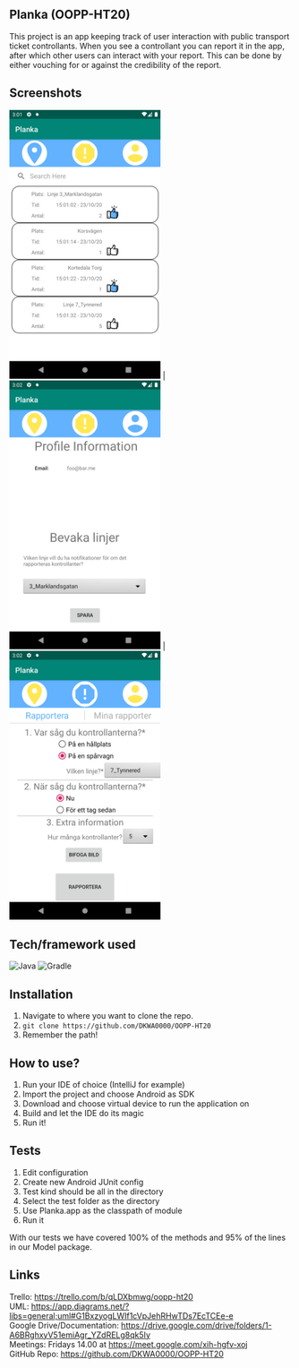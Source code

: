 ## Planka (OOPP-HT20)
This project is an app keeping track of user interaction with public transport ticket controllants. When you see a controllant you can report it in the app, 
after which other users can interact with your report. This can be done by either vouching for or against the credibility of the report.

## Screenshots
<img src="./Dokumentation/Screenshots/screenshotlocation.png" alt="Location" title="Location" width="270" height="480" /> |
<img src="./Dokumentation/Screenshots/screenshotprofile.png" alt="Profile" title="Profile" width="270" height="480" /> |
<img src="./Dokumentation/Screenshots/screenshotreport.png" alt="Report" title="Report" width="270" height="480" />

## Tech/framework used
<img src="https://i.pinimg.com/originals/f1/ea/a7/f1eaa7278f64e27128e062a3de918265.png" alt="Java"
	title="Java" width="100" height="100" />
  <img src="https://dwglogo.com/wp-content/uploads/2017/12/Gradle_logo_02.png" alt="Gradle"
	title="Gradle" width="150" height="100" />

## Installation
1. Navigate to where you want to clone the repo.
2. `git clone https://github.com/DKWA0000/OOPP-HT20 `
3. Remember the path!

## How to use?
1. Run your IDE of choice (IntelliJ for example)
2. Import the project and choose Android as SDK
3. Download and choose virtual device to run the application on
4. Build and let the IDE do its magic
5. Run it!

## Tests
1. Edit configuration
2. Create new Android JUnit config
3. Test kind should be all in the directory
3. Select the test folder as the directory
4. Use Planka.app as the classpath of module
5. Run it

With our tests we have covered 100% of the methods and 95% of the lines in our Model package.

## Links
Trello: https://trello.com/b/qLDXbmwg/oopp-ht20<br />
UML: https://app.diagrams.net/?libs=general;uml#G1BxzyogLWIf1cVpJehRHwTDs7EcTCEe-e<br />
Google Drive/Documentation: https://drive.google.com/drive/folders/1-A6BRghxyV51emiAgr_YZdRELg8qk5Iy<br />
Meetings: Fridays 14.00 at https://meet.google.com/xih-hgfv-xoj <br />
GitHub Repo: https://github.com/DKWA0000/OOPP-HT20
